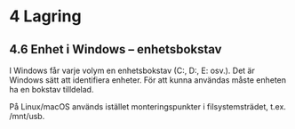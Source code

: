 # 4 Lagring

## 4.6 Enhet i Windows – enhetsbokstav

I Windows får varje volym en enhetsbokstav (C:, D:, E: osv.). Det är Windows sätt att identifiera enheter. För att kunna användas måste enheten ha en bokstav tilldelad.

På Linux/macOS används istället monteringspunkter i filsystemsträdet, t.ex. /mnt/usb.


